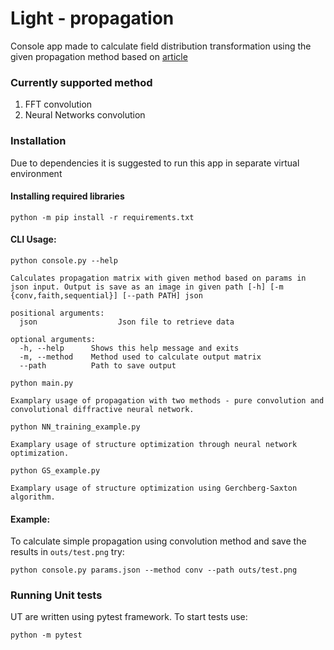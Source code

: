 # Light - propagation
Console app made to calculate field distribution transformation using the given propagation method based on [article](https://www.researchgate.net/publication/357437782_Neural-network_based_approach_to_optimize_THz_computer_generated_holograms)

### Currently supported method
1. FFT convolution
2. Neural Networks convolution

### Installation
Due to dependencies it is suggested to run this app in separate virtual environment

#### Installing required libraries

`python -m pip install -r requirements.txt`

#### CLI Usage:

`python console.py --help`

```commandline
Calculates propagation matrix with given method based on params in json input. Output is save as an image in given path [-h] [-m {conv,faith,sequential}] [--path PATH] json

positional arguments:
  json                  Json file to retrieve data

optional arguments:
  -h, --help      Shows this help message and exits
  -m, --method    Method used to calculate output matrix
  --path          Path to save output

```

`python main.py`

```commandline
Examplary usage of propagation with two methods - pure convolution and convolutional diffractive neural network.
```

`python NN_training_example.py`

```commandline
Examplary usage of structure optimization through neural network optimization. 
```

`python GS_example.py`

```commandline
Examplary usage of structure optimization using Gerchberg-Saxton algorithm. 
```

#### Example:

To calculate simple propagation using convolution method and save the results in `outs/test.png` try:

`python console.py params.json --method conv --path outs/test.png`


### Running Unit tests
UT are written using pytest framework. To start tests use:

`python -m pytest`

